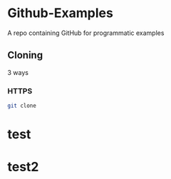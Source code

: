 # Github-Examples
A repo containing GitHub for programmatic examples

## Cloning

3 ways

### HTTPS

```sh
git clone
```

# test

# test2
